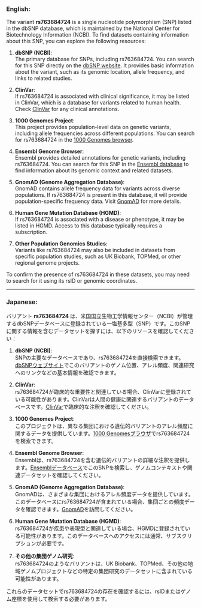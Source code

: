 ### English:
The variant **rs763684724** is a single nucleotide polymorphism (SNP) listed in the dbSNP database, which is maintained by the National Center for Biotechnology Information (NCBI). To find datasets containing information about this SNP, you can explore the following resources:

1. **dbSNP (NCBI)**:  
   The primary database for SNPs, including rs763684724. You can search for this SNP directly on the [dbSNP website](https://www.ncbi.nlm.nih.gov/snp/). It provides basic information about the variant, such as its genomic location, allele frequency, and links to related studies.

2. **ClinVar**:  
   If rs763684724 is associated with clinical significance, it may be listed in ClinVar, which is a database for variants related to human health. Check [ClinVar](https://www.ncbi.nlm.nih.gov/clinvar/) for any clinical annotations.

3. **1000 Genomes Project**:  
   This project provides population-level data on genetic variants, including allele frequencies across different populations. You can search for rs763684724 in the [1000 Genomes browser](https://www.internationalgenome.org/).

4. **Ensembl Genome Browser**:  
   Ensembl provides detailed annotations for genetic variants, including rs763684724. You can search for this SNP in the [Ensembl database](https://www.ensembl.org/) to find information about its genomic context and related datasets.

5. **GnomAD (Genome Aggregation Database)**:  
   GnomAD contains allele frequency data for variants across diverse populations. If rs763684724 is present in this database, it will provide population-specific frequency data. Visit [GnomAD](https://gnomad.broadinstitute.org/) for more details.

6. **Human Gene Mutation Database (HGMD)**:  
   If rs763684724 is associated with a disease or phenotype, it may be listed in HGMD. Access to this database typically requires a subscription.

7. **Other Population Genomics Studies**:  
   Variants like rs763684724 may also be included in datasets from specific population studies, such as UK Biobank, TOPMed, or other regional genome projects.

To confirm the presence of rs763684724 in these datasets, you may need to search for it using its rsID or genomic coordinates.

---

### Japanese:
バリアント **rs763684724** は、米国国立生物工学情報センター（NCBI）が管理するdbSNPデータベースに登録されている一塩基多型（SNP）です。このSNPに関する情報を含むデータセットを探すには、以下のリソースを確認してください：

1. **dbSNP (NCBI)**:  
   SNPの主要なデータベースであり、rs763684724を直接検索できます。[dbSNPウェブサイト](https://www.ncbi.nlm.nih.gov/snp/)でこのバリアントのゲノム位置、アレル頻度、関連研究へのリンクなどの基本情報を確認できます。

2. **ClinVar**:  
   rs763684724が臨床的な重要性と関連している場合、ClinVarに登録されている可能性があります。ClinVarは人間の健康に関連するバリアントのデータベースです。[ClinVar](https://www.ncbi.nlm.nih.gov/clinvar/)で臨床的な注釈を確認してください。

3. **1000 Genomes Project**:  
   このプロジェクトは、異なる集団における遺伝的バリアントのアレル頻度に関するデータを提供しています。[1000 Genomesブラウザ](https://www.internationalgenome.org/)でrs763684724を検索できます。

4. **Ensembl Genome Browser**:  
   Ensemblは、rs763684724を含む遺伝的バリアントの詳細な注釈を提供します。[Ensemblデータベース](https://www.ensembl.org/)でこのSNPを検索し、ゲノムコンテキストや関連データセットを確認してください。

5. **GnomAD (Genome Aggregation Database)**:  
   GnomADは、さまざまな集団におけるアレル頻度データを提供しています。このデータベースにrs763684724が含まれている場合、集団ごとの頻度データを確認できます。[GnomAD](https://gnomad.broadinstitute.org/)を訪問してください。

6. **Human Gene Mutation Database (HGMD)**:  
   rs763684724が疾患や表現型と関連している場合、HGMDに登録されている可能性があります。このデータベースへのアクセスには通常、サブスクリプションが必要です。

7. **その他の集団ゲノム研究**:  
   rs763684724のようなバリアントは、UK Biobank、TOPMed、その他の地域ゲノムプロジェクトなどの特定の集団研究のデータセットに含まれている可能性があります。

これらのデータセットでrs763684724の存在を確認するには、rsIDまたはゲノム座標を使用して検索する必要があります。